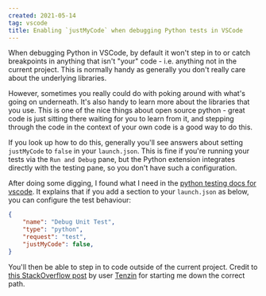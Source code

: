 ```yaml
---
created: 2021-05-14
tag: vscode
title: Enabling `justMyCode` when debugging Python tests in VSCode
---
```

When debugging Python in VSCode, by default it won't step in to or catch breakpoints in
anything that isn't "your" code - i.e. anything not in the current project. This is
normally handy as generally you don't really care about the underlying libraries.

However, sometimes you really could do with poking around with what's going on
underneath. It's also handy to learn more about the libraries that you use. This is one
of the nice things about open source python - great code is just sitting there waiting
for you to learn from it, and stepping through the code in the context of your own code
is a good way to do this.

If you look up how to do this, generally you'll see answers about setting `justMyCode`
to `false` in your `launch.json`. This is fine if you're running your tests via the
`Run and Debug` pane, but the Python extension integrates directly with the testing
pane, so you don't have such a configuration.

After doing some digging, I found what I need in the
[python testing docs for vscode](https://code.visualstudio.com/docs/python/testing#_debug-tests).
It explains that if you add a section to your `launch.json` as below, you can configure
the test behaviour:

```json
{
    "name": "Debug Unit Test",
    "type": "python",
    "request": "test",
    "justMyCode": false,
}
```

You'll then be able to step in to code outside of the current project. Credit to
[this StackOverflow post](https://stackoverflow.com/questions/52980448/how-to-disable-just-my-code-setting-in-vscode-debugger/57831657#57831657)
by user [Tenzin](https://stackoverflow.com/users/5757501/tenzin) for starting me down
the correct path.
